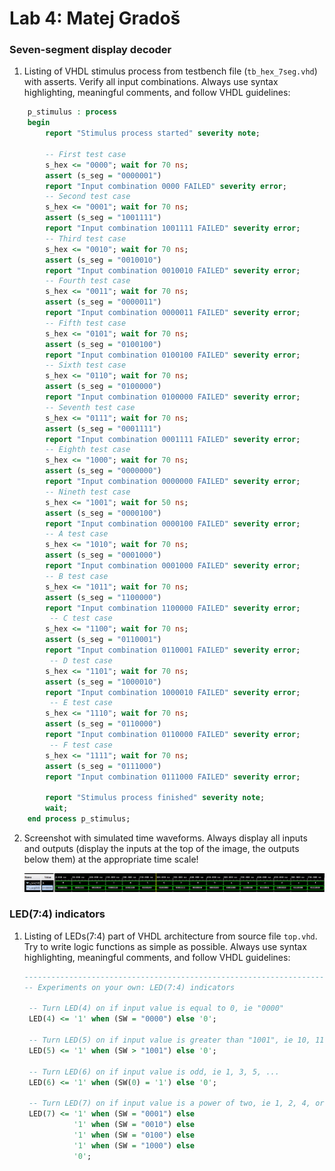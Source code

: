 # Lab 4: Matej Gradoš

### Seven-segment display decoder

1. Listing of VHDL stimulus process from testbench file (`tb_hex_7seg.vhd`) with asserts. Verify all input combinations. Always use syntax highlighting, meaningful comments, and follow VHDL guidelines:

```vhdl
    p_stimulus : process
    begin
        report "Stimulus process started" severity note;

        -- First test case
        s_hex <= "0000"; wait for 70 ns;
        assert (s_seg = "0000001")
        report "Input combination 0000 FAILED" severity error;
        -- Second test case
        s_hex <= "0001"; wait for 70 ns;
        assert (s_seg = "1001111")
        report "Input combination 1001111 FAILED" severity error;
        -- Third test case
        s_hex <= "0010"; wait for 70 ns;
        assert (s_seg = "0010010")
        report "Input combination 0010010 FAILED" severity error;
        -- Fourth test case        
        s_hex <= "0011"; wait for 70 ns;
        assert (s_seg = "0000011")
        report "Input combination 0000011 FAILED" severity error;
        -- Fifth test case
        s_hex <= "0101"; wait for 70 ns;
        assert (s_seg = "0100100")
        report "Input combination 0100100 FAILED" severity error;
        -- Sixth test case        
        s_hex <= "0110"; wait for 70 ns;
        assert (s_seg = "0100000")
        report "Input combination 0100000 FAILED" severity error;
        -- Seventh test case        
        s_hex <= "0111"; wait for 70 ns;
        assert (s_seg = "0001111")
        report "Input combination 0001111 FAILED" severity error;      
        -- Eighth test case        
        s_hex <= "1000"; wait for 70 ns;
        assert (s_seg = "0000000")
        report "Input combination 0000000 FAILED" severity error;    
        -- Nineth test case
        s_hex <= "1001"; wait for 50 ns;
        assert (s_seg = "0000100")
        report "Input combination 0000100 FAILED" severity error;  
        -- A test case
        s_hex <= "1010"; wait for 70 ns;
        assert (s_seg = "0001000")
        report "Input combination 0001000 FAILED" severity error;  
        -- B test case
        s_hex <= "1011"; wait for 70 ns;
        assert (s_seg = "1100000")
        report "Input combination 1100000 FAILED" severity error;       
         -- C test case
        s_hex <= "1100"; wait for 70 ns;
        assert (s_seg = "0110001")
        report "Input combination 0110001 FAILED" severity error;  
         -- D test case
        s_hex <= "1101"; wait for 70 ns;
        assert (s_seg = "1000010")
        report "Input combination 1000010 FAILED" severity error;  
         -- E test case
        s_hex <= "1110"; wait for 70 ns;
        assert (s_seg = "0110000")
        report "Input combination 0110000 FAILED" severity error;  
         -- F test case
        s_hex <= "1111"; wait for 70 ns;
        assert (s_seg = "0111000")
        report "Input combination 0111000 FAILED" severity error;  

        report "Stimulus process finished" severity note;
        wait;
    end process p_stimulus;
```

2. Screenshot with simulated time waveforms. Always display all inputs and outputs (display the inputs at the top of the image, the outputs below them) at the appropriate time scale!

   ![your figure](https://github.com/mathieux95/digital-electronics-1/blob/main/labs/04-segment/images/simulated_time_waveforms.png)

### LED(7:4) indicators

1. Listing of LEDs(7:4) part of VHDL architecture from source file `top.vhd`. Try to write logic functions as simple as possible. Always use syntax highlighting, meaningful comments, and follow VHDL guidelines:

   ```vhdl
   --------------------------------------------------------------------
   -- Experiments on your own: LED(7:4) indicators

    -- Turn LED(4) on if input value is equal to 0, ie "0000"
    LED(4) <= '1' when (SW = "0000") else '0';
    
    -- Turn LED(5) on if input value is greater than "1001", ie 10, 11, 12, ...
    LED(5) <= '1' when (SW > "1001") else '0';
    
    -- Turn LED(6) on if input value is odd, ie 1, 3, 5, ...
    LED(6) <= '1' when (SW(0) = '1') else '0';
    
    -- Turn LED(7) on if input value is a power of two, ie 1, 2, 4, or 8
    LED(7) <= '1' when (SW = "0001") else
              '1' when (SW = "0010") else
              '1' when (SW = "0100") else
              '1' when (SW = "1000") else
              '0';
   ```
